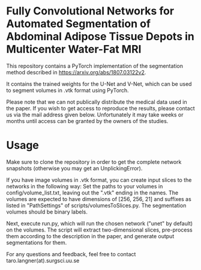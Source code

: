 # Fully Convolutional Networks for Automated Segmentation of Abdominal Adipose Tissue Depots in Multicenter Water-Fat MRI

This repository contains a PyTorch implementation of the segmentation method described in https://arxiv.org/abs/1807.03122v2.

It contains the trained weights for the U-Net and V-Net, which can be used to segment volumes in .vtk format using PyTorch.

Please note that we can not publically distribute the medical data used in the paper. If you wish to get access to reproduce the results, please contact us via the mail address given below. Unfortunately it may take weeks or months until access can be granted by the owners of the studies.

# Usage

Make sure to clone the repository in order to get the complete network snapshots (otherwise you may get an UnplickingError).

If you have image volumes in .vtk format, you can create input slices to the networks in the following way: Set the paths to your volumes in config/volume\_list.txt, leaving out the ".vtk" ending in the names. The volumes are expected to have dimensions of [256, 256, 21] and suffixes as listed in "PathSettings" of scripts/volumesToSlices.py. The segmentation volumes should be binary labels.

Next, execute run.py, which will run the chosen network ("unet" by default) on the volumes. The script will extract two-dimensional  slices, pre-process them according to the description in the paper, and generate output segmentations for them.

For any questions and feedback, feel free to contact taro.langner(at).surgsci.uu.se
